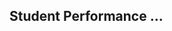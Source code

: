 ## Student Performance ...    
                   
  
                       
                 




